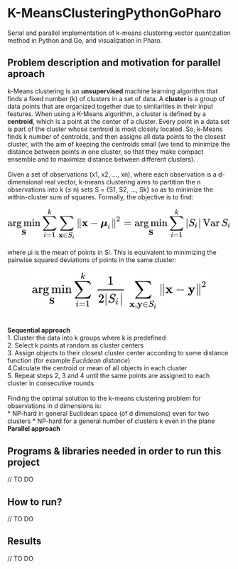 # K-MeansClusteringPythonGoPharo
Serial and parallel implementation of k-means clustering vector quantization method in Python and Go, and visualization in Pharo.

## Problem description and motivation for parallel aproach 
k-Means clustering is an <b>unsupervised</b> machine learning algorithm that finds a fixed number (k) of clusters in a set of data. A <b>cluster</b> is a group of data points that are organized together due to similarities in their input features. When using a K-Means algorithm, a cluster is defined by a <b>centroid</b>, which is a point at the center of a cluster. Every point in a data set is part of the cluster whose centroid is most closely located. So, k-Means finds k number of centroids, and then assigns all data points to the closest cluster, with the aim of keeping the centroids small (we tend to minimize the distance between points in one cluster, so that they make compact ensemble and to maximize distance between different clusters).<br><br>
Given a set of observations (x1, x2, ..., xn), where each observation is a d-dimensional real vector, k-means clustering aims to partition the n observations into k (≤ n) sets S = {S1, S2, ..., Sk} so as to minimize the within-cluster sum of squares. Formally, the objective is to find:
<p align="center">
  <img src="https://github.com/NikolaZubic/K-MeansClusteringPythonGoPharo/blob/master/utils/images/8dc15ec63e0676fc07e790f61efd89484a6b7922.svg">
</p>
where μi is the mean of points in Si. This is equivalent to minimizing the pairwise squared deviations of points in the same cluster:
<p align="center">
  <img src="https://github.com/NikolaZubic/K-MeansClusteringPythonGoPharo/blob/master/utils/images/9fb2388a00fcf4f1df3117883fccd0c4028da33d.svg">
</p>
<br>
<b>Sequential approach</b><br>
1. Cluster the data into k groups where k  is predefined<br>
2. Select k points at random as cluster centers<br>
3. Assign objects to their closest cluster center according to some distance function (for example <i>Euclidean distance</i>)<br>
4.Calculate the centroid or mean of all objects in each cluster<br>
5. Repeat steps 2, 3 and 4 until the same points are assigned to each cluster in consecutive rounds<br>
<br>
Finding the optimal solution to the k-means clustering problem for observations in d dimensions is:<br>
* NP-hard in general Euclidean space (of d dimensions) even for two clusters
* NP-hard for a general number of clusters k even in the plane
<b>Parallel approach</b>




## Programs & libraries needed in order to run this project 
// TO DO

## How to run?
// TO DO

## Results
// TO DO
